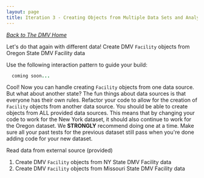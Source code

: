 ```yaml
---
layout: page
title: Iteration 3 - Creating Objects from Multiple Data Sets and Analyzing Our Data
---
```


_[Back to The DMV Home](./index)_


Let's do that again with different data! Create DMV `Facility` objects from Oregon State DMV Facility data

Use the following interaction pattern to guide your build:
```ruby
  coming soon...
```


Cool! Now you can handle creating `Facility` objects from one data source. But what about another state? The fun things about data sources is that everyone has their own rules. Refactor your code to allow for the creation of `Facility` objects from another data source. You should be able to create objects from ALL provided data sources. This means that by changing your code to work for the New York dataset, it should also continue to work for the Oregon dataset. We **STRONGLY** recommend doing one at a time. Make sure all your past tests for the previous dataset still pass when you're done adding code for your new dataset.

Read data from external source (provided)
  1.  Create DMV `Facility` objects from NY State DMV Facility data
  2.  Create DMV `Facility` objects from Missouri State DMV Facility data
